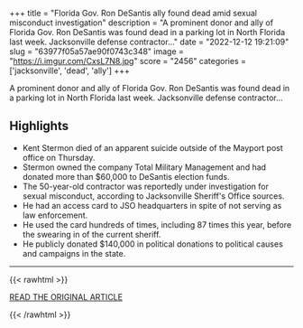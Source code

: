 +++
title = "Florida Gov. Ron DeSantis ally found dead amid sexual misconduct investigation"
description = "A prominent donor and ally of Florida Gov. Ron DeSantis was found dead in a parking lot in North Florida last week. Jacksonville defense contractor..."
date = "2022-12-12 19:21:09"
slug = "63977f05a57ae90f0743c348"
image = "https://i.imgur.com/CxsL7N8.jpg"
score = "2456"
categories = ['jacksonville', 'dead', 'ally']
+++

A prominent donor and ally of Florida Gov. Ron DeSantis was found dead in a parking lot in North Florida last week. Jacksonville defense contractor...

## Highlights

- Kent Stermon died of an apparent suicide outside of the Mayport post office on Thursday.
- Stermon owned the company Total Military Management and had donated more than $60,000 to DeSantis election funds.
- The 50-year-old contractor was reportedly under investigation for sexual misconduct, according to Jacksonville Sheriff's Office sources.
- He had an access card to JSO headquarters in spite of not serving as law enforcement.
- He used the card hundreds of times, including 87 times this year, before the swearing in of the current sheriff.
- He publicly donated $140,000 in political donations to political causes and campaigns in the state.

---

{{< rawhtml >}}
  <p class="article-category">
    <a target="_blank" href="https://www.orlandoweekly.com/news/florida-gov-ron-desantis-ally-found-dead-amid-sexual-misconduct-investigation-33101963">READ THE ORIGINAL ARTICLE</a>
  </p>
{{< /rawhtml >}}
